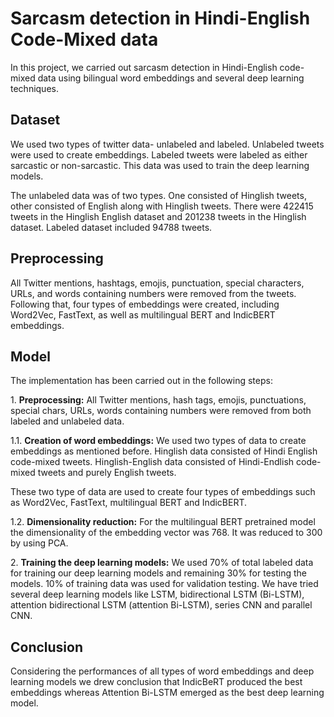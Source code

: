
# Sarcasm detection in Hindi-English Code-Mixed data

In this project, we carried out sarcasm detection in Hindi-English code-mixed data using bilingual word embeddings and several deep learning techniques.



## Dataset
We used two types of twitter data- unlabeled and labeled. Unlabeled tweets were used to create embeddings. Labeled tweets were labeled as either sarcastic or non-sarcastic. This data was used to train the deep learning models.

The unlabeled data was of two types. One consisted of Hinglish tweets, other consisted of English along with Hinglish tweets. There were 422415 tweets in the Hinglish English dataset and 201238 tweets in the Hinglish dataset. Labeled dataset included 94788 tweets.

## Preprocessing
All Twitter mentions, hashtags, emojis, punctuation, special characters, URLs, and words containing numbers were removed from the tweets. Following that, four types of embeddings were created, including Word2Vec, FastText, as well as multilingual BERT and IndicBERT embeddings.
## Model
The implementation has been carried out in the following steps:

1\. **Preprocessing:** All Twitter mentions, hash tags, emojis, punctuations, special chars, URLs, words containing numbers were removed from both labeled and unlabeled data.

1\.1. **Creation of word embeddings:**  We used two types of data to create embeddings as mentioned before. Hinglish data consisted of Hindi English code-mixed tweets. Hinglish-English data consisted of Hindi-Endlish code-mixed tweets and purely English tweets.

These two type of data are used to create four types of embeddings such as Word2Vec, FastText, multilingual BERT and IndicBERT.

1\.2. **Dimensionality reduction:** For the multilingual BERT pretrained model the dimensionality of the embedding vector was 768. It was reduced to 300 by using PCA.

2\. **Training the deep learning models:** We used 70% of total labeled data for training our deep learning models and remaining 30% for testing the models. 10% of training data was used for validation testing. We have tried several deep learning models like LSTM, bidirectional LSTM (Bi-LSTM), attention bidirectional LSTM (attention Bi-LSTM), series CNN and parallel CNN.

## Conclusion
Considering the performances of all types of word embeddings and deep learning models we drew conclusion that IndicBeRT produced the best embeddings whereas Attention Bi-LSTM emerged as the best deep learning model.
